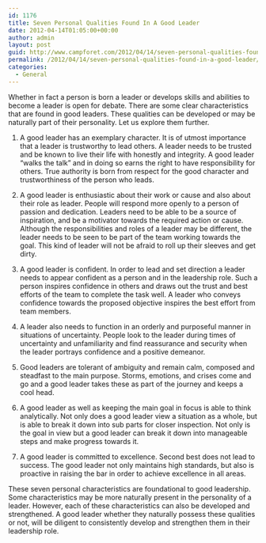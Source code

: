 ```yaml
---
id: 1176
title: Seven Personal Qualities Found In A Good Leader
date: 2012-04-14T01:05:00+00:00
author: admin
layout: post
guid: http://www.campforet.com/2012/04/14/seven-personal-qualities-found-in-a-good-leader/
permalink: /2012/04/14/seven-personal-qualities-found-in-a-good-leader/
categories:
  - General
---
```

Whether in fact a person is born a leader or develops skills and abilities to become a leader is open for debate. There are some clear characteristics that are found in good leaders. These qualities can be developed or may be naturally part of their personality. Let us explore them further. 

1. A good leader has an exemplary character. It is of utmost importance that a leader is trustworthy to lead others. A leader needs to be trusted and be known to live their life with honestly and integrity. A good leader “walks the talk” and in doing so earns the right to have responsibility for others. True authority is born from respect for the good character and trustworthiness of the person who leads.

2. A good leader is enthusiastic about their work or cause and also about their role as leader. People will respond more openly to a person of passion and dedication. Leaders need to be able to be a source of inspiration, and be a motivator towards the required action or cause. Although the responsibilities and roles of a leader may be different, the leader needs to be seen to be part of the team working towards the goal. This kind of leader will not be afraid to roll up their sleeves and get dirty.

3. A good leader is confident. In order to lead and set direction a leader needs to appear confident as a person and in the leadership role. Such a person inspires confidence in others and draws out the trust and best efforts of the team to complete the task well. A leader who conveys confidence towards the proposed objective inspires the best effort from team members.

4. A leader also needs to function in an orderly and purposeful manner in situations of uncertainty. People look to the leader during times of uncertainty and unfamiliarity and find reassurance and security when the leader portrays confidence and a positive demeanor.

5. Good leaders are tolerant of ambiguity and remain calm, composed and steadfast to the main purpose. Storms, emotions, and crises come and go and a good leader takes these as part of the journey and keeps a cool head.

6. A good leader as well as keeping the main goal in focus is able to think analytically. Not only does a good leader view a situation as a whole, but is able to break it down into sub parts for closer inspection. Not only is the goal in view but a good leader can break it down into manageable steps and make progress towards it.

7. A good leader is committed to excellence. Second best does not lead to success. The good leader not only maintains high standards, but also is proactive in raising the bar in order to achieve excellence in all areas.

These seven personal characteristics are foundational to good leadership. Some characteristics may be more naturally present in the personality of a leader. However, each of these characteristics can also be developed and strengthened. A good leader whether they naturally possess these qualities or not, will be diligent to consistently develop and strengthen them in their leadership role.